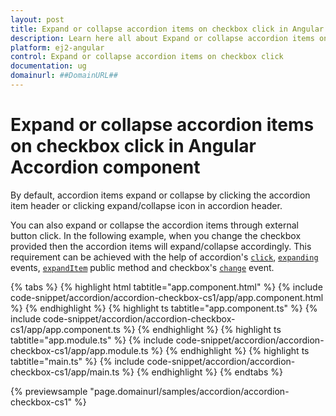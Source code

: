 ```yaml
---
layout: post
title: Expand or collapse accordion items on checkbox click in Angular Accordion component | Syncfusion
description: Learn here all about Expand or collapse accordion items on checkbox click in Syncfusion Angular Accordion component of Syncfusion Essential JS 2 and more.
platform: ej2-angular
control: Expand or collapse accordion items on checkbox click 
documentation: ug
domainurl: ##DomainURL##
---
```


# Expand or collapse accordion items on checkbox click in Angular Accordion component

By default, accordion items expand or collapse by clicking the accordion item header or clicking expand/collapse icon in accordion header.

You can also expand or collapse the accordion items through external button click. In the following example, when you change the checkbox provided then the accordion items will expand/collapse accordingly. This requirement can be achieved with the help of accordion's [`click`](https://ej2.syncfusion.com/angular/documentation/api/accordion#click), [`expanding`](https://ej2.syncfusion.com/angular/documentation/api/accordion#expanding) events, [`expandItem`](https://ej2.syncfusion.com/angular/documentation/api/accordion#expanditem) public method and checkbox's [`change`](https://ej2.syncfusion.com/angular/documentation/api/check-box#change) event.

{% tabs %}
{% highlight html tabtitle="app.component.html" %}
{% include code-snippet/accordion/accordion-checkbox-cs1/app/app.component.html %}
{% endhighlight %}
{% highlight ts tabtitle="app.component.ts" %}
{% include code-snippet/accordion/accordion-checkbox-cs1/app/app.component.ts %}
{% endhighlight %}
{% highlight ts tabtitle="app.module.ts" %}
{% include code-snippet/accordion/accordion-checkbox-cs1/app/app.module.ts %}
{% endhighlight %}
{% highlight ts tabtitle="main.ts" %}
{% include code-snippet/accordion/accordion-checkbox-cs1/app/main.ts %}
{% endhighlight %}
{% endtabs %}
  
{% previewsample "page.domainurl/samples/accordion/accordion-checkbox-cs1" %}
